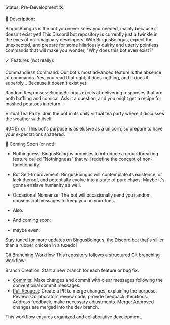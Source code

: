 Status: Pre-Development 🛠️

🤖 Description:

BingusBoingus is the bot you never knew you needed, mainly because it doesn't exist yet! This Discord bot repository is currently just a twinkle in the eyes of our imaginary developers. With BingusBoingus, expect the unexpected, and prepare for some hilariously quirky and utterly pointless commands that will make you wonder, "Why does this bot even exist?"

🪄 Features (not really):

Commandless Command: Our bot's most advanced feature is the absence of commands. Yes, you read that right; it does nothing, and it does it superbly... Because it doesn't exist yet

Random Responses: BingusBoingus excels at delivering responses that are both baffling and comical. Ask it a question, and you might get a recipe for mashed potatoes in return.

Virtual Tea Party: Join the bot in its daily virtual tea party where it discusses the weather with itself.

404 Error: This bot's purpose is as elusive as a unicorn, so prepare to have your expectations shattered.

🎉 Coming Soon (or not):

- Nothingness: BingusBoingus promises to introduce a groundbreaking feature called "Nothingness" that will redefine the concept of non-functionality.

- Bot Self-Improvement: BingusBoingus will contemplate its existence, or lack thereof, and potentially evolve into a state of pure chaos. Maybe it's gonna enslave humanity as well.

- Occasional Nonsense: The bot will occasionally send you random, nonsensical messages to keep you on your toes.

- Also:

- And coming soon:

- maybe even:

Stay tuned for more updates on BingusBoingus, the Discord bot that's sillier than a rubber chicken in a tuxedo!

Git Branching Workflow
This repository follows a structured Git branching workflow:

Branch Creation: Start a new branch for each feature or bug fix.

- [Commits](CONTRIBUTING.md#git-commit-type): Make changes and commit with clear messages following the conventional commit messages.
- [Pull Request](CONTRIBUTING.md#submitting-a-pull-request): Create a PR to merge changes, explaining the purpose.
  Review: Collaborators review code, provide feedback.
  Iterations: Address feedback, make necessary adjustments.
  Merge: Approved changes are merged into the dev branch.

This workflow ensures organized and collaborative development.
